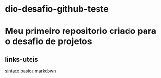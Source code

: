 # dio-desafio-github-teste
# Meu primeiro repositorio criado para o desafio de projetos
## links-uteis
[sintaxe basica markdown](https://docs.pipz.com/central-de-ajuda/learning-center/guia-basico-de-markdown#open)
